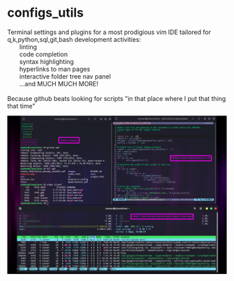 # configs_utils
Terminal settings and plugins for a most prodigious vim IDE tailored for q,k,python,sql,git,bash development activities:<br>
&emsp;&emsp;linting<br>
&emsp;&emsp;code completion<br>
&emsp;&emsp;syntax highlighting<br>
&emsp;&emsp;hyperlinks to man pages<br>
&emsp;&emsp;interactive folder tree nav panel<br>
&emsp;&emsp;...and MUCH MUCH MORE!<br><br>
Because github beats looking for scripts "in that place where I put that thing that time"

![alt text](https://github.com/conner-mcnicholas/configs_utils/blob/main/settingimg.png?raw=true)
